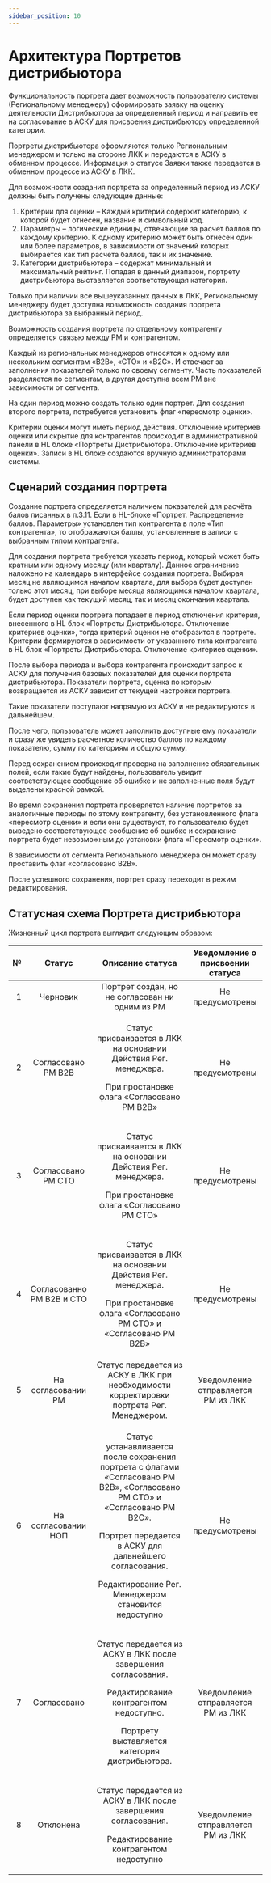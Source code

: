 ```yaml
---
sidebar_position: 10
---
```


#	Архитектура Портретов дистрибьютора

Функциональность портрета дает возможность пользователю системы (Региональному менеджеру) сформировать заявку на оценку деятельности Дистрибьютора за определенный период и направить ее на согласование в АСКУ для присвоения дистрибьютору определенной категории.

Портреты дистрибьютора оформляются только Региональным менеджером и только на стороне ЛКК и передаются в АСКУ в обменном процессе. Информация о статусе Заявки также передается в обменном процессе из АСКУ в ЛКК.

Для возможности создания портрета за определенный период из АСКУ должны быть получены следующие данные:

1.	Критерии для оценки – Каждый критерий содержит категорию, к которой будет отнесен, название и символьный код. 
2.	Параметры – логические единицы, отвечающие за расчет баллов по каждому критерию. К одному критерию может быть отнесен один или более параметров, в зависимости от значений которых выбирается как тип расчета баллов, так и их значение.
3.	Категории дистрибьютора – содержат минимальный и максимальный рейтинг. Попадая в данный диапазон, портрету дистрибьютора выставляется соответствующая категория.

Только при наличии все вышеуказанных данных в ЛКК, Региональному менеджеру будет доступна возможность создания портрета дистрибьютора за выбранный период.

Возможность создания портрета по отдельному контрагенту определяется связью между РМ и контрагентом.

Каждый из региональных менеджеров относятся к одному или нескольким сегментам «B2B», «СТО» и «B2C». И отвечает за заполнения показателей только по своему сегменту. Часть показателей разделяется по сегментам, а другая доступна всем РМ вне зависимости от сегмента.

На один период можно создать только один портрет. Для создания второго портрета, потребуется установить флаг «пересмотр оценки».

Критерии оценки могут иметь период действия. Отключение критериев оценки или скрытие для контрагентов происходит в административной панели в HL блоке «Портреты Дистрибьютора. 
Отключение критериев оценки». Записи в HL блоке создаются вручную администраторами системы.

## Сценарий создания портрета

Создание портрета определяется наличием показателей для расчёта балов писанных в п.3.11. Если в HL-блоке «Портрет. Распределение баллов. Параметры» установлен тип контрагента в поле «Тип контрагента», то отображаются баллы, установленные в записи с выбранным типом контрагента.

Для создания портрета требуется указать период, который может быть кратным или одному месяцу (или кварталу).  Данное ограничение наложено на календарь в интерфейсе создания портрета. Выбирая месяц не являющимся началом квартала, для выбора будет доступен только этот месяц, при выборе месяца являющимся началом квартала, будет доступен как текущий месяц, так и месяц окончания квартала.

Если период оценки портрета попадает в период отключения критерия, внесенного в HL блок «Портреты Дистрибьютора. Отключение критериев оценки», тогда критерий оценки не отобразится в портрете. Критерии формируются в зависимости от указанного типа контрагента в HL блок «Портреты Дистрибьютора. Отключение критериев оценки».

После выбора периода и выбора контрагента происходит запрос к АСКУ для получения базовых показателей для оценки портрета дистрибьютора. Показатели портрета, оценка по которым возвращается из АСКУ зависит от текущей настройки портрета.  

Такие показатели поступают напрямую из АСКУ и не редактируются в дальнейшем.

После чего, пользователь может заполнить доступные ему показатели и сразу же увидеть расчетное количество баллов по каждому показателю, сумму по категориям и общую сумму.

Перед сохранением происходит проверка на заполнение обязательных полей, если такие будут найдены, пользователь увидит соответствующее сообщение об ошибке и не заполненные поля будут выделены красной рамкой.

Во время сохранения портрета проверяется наличие портретов за аналогичные периоды по этому контрагенту, без установленного флага «пересмотр оценки» и если они существуют, то пользователю будет выведено соответствующее сообщение об ошибке и сохранение портрета будет невозможным до установки флага «Пересмотр оценки».

В зависимости от сегмента Регионального менеджера он может сразу проставить флаг «согласовано B2B».

После успешного сохранения, портрет сразу переходит в режим редактирования.

## Статусная схема Портрета дистрибьютора

Жизненный цикл портрета выглядит следующим образом:

№|	Статус	|Описание статуса|	Уведомление о присвоении статуса
-:|:-:|:-:|:-:
1	|	Черновик	|Портрет создан, но не согласован ни одним из РМ	|Не предусмотрены
2	|	Согласовано РМ B2B	|<p>Статус присваивается в ЛКК на основании Действия Рег. менеджера.</p> <p>При простановке флага «Согласовано РМ B2B»	</p>|Не предусмотрены
3	|	Согласовано РМ CTO|	<p>Статус присваивается в ЛКК на основании Действия Рег. менеджера.</p><p> При простановке флага «Согласовано РМ CTO»</p>|	Не предусмотрены
4	|	Согласованно РМ B2B и CTO|	<p>Статус присваивается в ЛКК на основании Действия Рег. менеджера. </p><p>При простановке флага «Согласовано РМ CTO» и «Согласовано РМ B2B»</p>	|Не предусмотрены
5	|	На согласовании РМ	|Статус передается из АСКУ в ЛКК при необходимости корректировки портрета Рег. Менеджером. |Уведомление отправляется РМ из ЛКК
6	|	На согласовании НОП	|<p>Статус устанавливается после сохранения портрета с флагами «Согласовано РМ B2B», «Согласовано РМ CTO» и «Согласовано РМ B2C». </p><p>Портрет передается в АСКУ для дальнейшего согласования.</p><p> Редактирование Рег. Менеджером становится недоступно</p>|Не предусмотрены
7	|	Согласовано	|<p>Статус передается из АСКУ в ЛКК после завершения согласования.</p><p> Редактирование контрагентом недоступно.</p><p> Портрету выставляется категория дистрибьютора. </p>|Уведомление отправляется РМ из ЛКК
8	|	Отклонена	|<p>Статус передается из АСКУ в ЛКК после завершения согласования. </p><p>Редактирование контрагентом недоступно</p>	|Уведомление отправляется РМ из ЛКК


